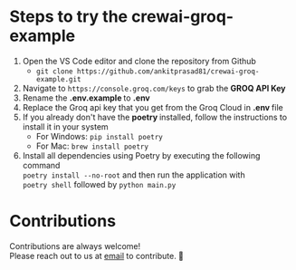 # Steps to try the crewai-groq-example

1. Open the VS Code editor and clone the repository from Github <br>
    - `git clone https://github.com/ankitprasad81/crewai-groq-example.git`
2. Navigate to `https://console.groq.com/keys` to grab the <b> GROQ API Key </b>
3. Rename the <b> .env.example </b> to <b>.env</b>
4. Replace the Groq api key that you get from the Groq Cloud in <b> .env </b> file
5. If you already don't have the <b> poetry </b> installed, follow the instructions to install it in your system <br>
    - For Windows: <code>pip install poetry</code>
    - For Mac: <code>brew install poetry</code><br>
5. Install all dependencies using Poetry by executing the following command<br>
   <code>poetry install --no-root</code> and then run the application with  
   <code>poetry shell</code> followed by  <code>python main.py</code>

# Contributions

Contributions are always welcome! <br>
Please reach out to us at <a href="mailto:trywithninja@gmail.com">email</a> to contribute. 🌟